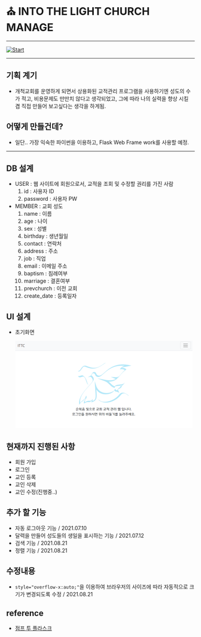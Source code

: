 # :church: INTO THE LIGHT CHURCH MANAGE

---

[![Start](https://img.shields.io/badge/START-2021.06.29-blue.svg)](./START)

---

## 기획 계기

- 개척교회를 운영하게 되면서 상용화된 교적관리 프로그램을 사용하기엔 성도의 수가 적고, 비용문제도 만만치 않다고 생각되었고, 그에 따라 나의 실력을 향상 시킬 겸 직접 만들어 보고싶다는 생각을 하게됨.

## 어떻게 만들건데?

- 일단.. 가장 익숙한 파이썬을 이용하고, Flask Web Frame work를 사용할 예정.

---



## DB 설계

- USER : 웹 사이트에 회원으로서, 교적을 조회 및 수정할 권리를 가진 사람
  1. id : 사용자 ID
  2. password : 사용자 PW
- MEMBER : 교회 성도
  1. name : 이름
  2. age : 나이
  3. sex : 성별
  4. birthday : 생년월일
  5. contact : 연락처
  6. address : 주소
  7. job : 직업
  8. email : 이메일 주소
  9. baptism : 침례여부
  10. marriage : 결혼여부
  11. prevchurch : 이전 교회
  12. create_date : 등록일자



## UI 설계

- 초기화면

  <img src="md-images/image-20210809174544945.png" alt="image-20210809174544945" style="zoom:50%;" />



## 현재까지 진행된 사항

- 회원 가입
- 로그인
- 교인 등록
- 교인 삭제
- 교인 수정(진행중..)



## 추가 할 기능

- 자동 로그아웃 기능 / 2021.07.10
- 달력을 만들어 성도들의 생일을 표시하는 기능 / 2021.07.12
- 검색 기능 / 2021.08.21
- 정렬 기능 / 2021.08.21



## 수정내용

- `style="overflow-x:auto;"`을 이용하여 브라우저의 사이즈에 따라 자동적으로 크기가 변경되도록 수정 / 2021.08.21



## reference

- [점프 투 플라스크](https://wikidocs.net/book/4542)